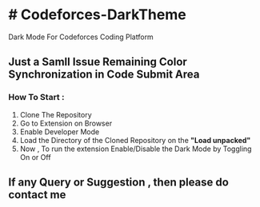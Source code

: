<H1># Codeforces-DarkTheme</H1>
Dark Mode For Codeforces Coding Platform

<h2>Just a Samll Issue Remaining Color Synchronization in Code Submit Area</h2>

<h3>How To Start :</h3>
<ol>
  <li>Clone The Repository</li>
  <li>Go to Extension on Browser</li>
  <li>Enable Developer Mode</li>
  <li>Load the Directory of the Cloned Repository on the <b>"Load unpacked"</b></li>
  <li>Now , To run the extension Enable/Disable the Dark Mode by Toggling On or Off</li>
</ol>


<h2> If any Query or Suggestion , then please do contact me </h2>

